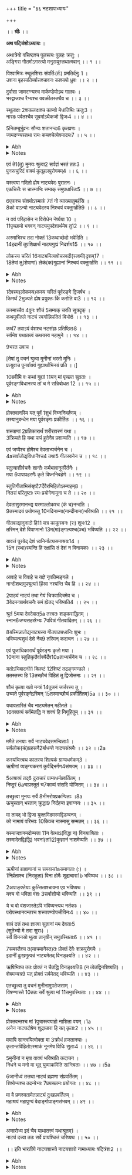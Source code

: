 +++
title = "३६ नटशापाध्यायः"

+++
<pb n="506"/>

।। **श्रीः** ।।


**अथ षट्त्रिंशोऽध्यायः** ।


अथात्रेयो वसिष्ठश्च पुलस्त्यः पुलहः क्रतुः ।  
अङ्गिरा गौतमोऽगस्त्यो मनुरायुस्तथात्मवान् ।। १ ।।  


विश्वामित्रः स्थूलशिराः संवर्तिः(र्तः) प्रमतिर्दनुः 1 ।  
उशना बृहस्पतिर्व्यासश्चावनः काश्यपो ध्रुवः ।। २ ।।  


दुर्वासा जामदग्न्यश्च मार्कण्डेयोऽथ गालवः ।  
भरद्वाजश्च रैभ्यश्च यवक्रीतस्तथैव च ।। ३ ।।  


स्थूलाक्षः 2शकलाक्षश्च काण्वो मेधातिथिः क्रतुः3 ।  
नारदः पर्वतश्चैव सुवर्माऽथैकजो द्विजः4 ।। ४ ।।  


5नितम्बुर्भुव्रनः सौम्यः शतानन्दः6 कृतव्रणः ।  
जामदग्न्यस्तथा रामः कचश्चेत्येवमादयः7 ।। ५ ।।  

<details><summary>Abh</summary>


।। अथ षट्त्रिंशोऽध्यायः ।।


यस्मिन् निगूढपरमार्थमबुध्यमानाः  
संसारनाट्यरसभावमुपाश्रयन्ते ।।  


बुद्ध्वा पुनर्मुहुरहो निजमेव यान्ति  
तत् पूर्णधाम शिवतत्त्वमहं प्रपद्ये ।।  


यदिदं नाट्यमुक्तं तस्य रसभावरूपताप्रतिपादने नियतानुकारतानुकारितैव चावितत्य
निरस्याह्या(त्या)यतं पूर्वरङ्गस्य न नाट्यरूपतेत्युक्तम् । तदेतदिहाध्याये प्रश्नोत्तरमुखेनेतिहासदृशा दृढीक्रियते ।
न तत्र प्रथमं पूर्वरङ्ग एव नाट्यत्वं तावदाचक्षते । तत्पूर्वकत्वान्नाट्यं ततोऽप्यनुकारकथा निरस्यते ।। १--५ ।।
</details>

<details><summary>Notes</summary>

1. **ड**. दमः 3. **ड**. शङ्कलक्षः । **भ**. कलशाक्षश्च । 3. **र**. कृशः 4. N सुधर्मा **ड**. सुवर्मा चैकधन्विनौ 5. **ड**.
निष्ट्यूतिर्भवनो धौम्यः 6. **ड**. शतानन्दो 7. **ड**. जमदग्निश्च वामनः
</details>

<pb n="507"/>

एवं ते1(तु) मुनयः श्रुत्वा2 सर्वज्ञं भरतं ततः3 ।  
पुनरूचुरिदं वाक्यं कुतूहलपुरोगमम्4 ।। ६ ।।  


यस्त्वया गदितो ह्येष नाट्यवेदः पुरातनः ।  
एकचित्तैः स चास्माभिः सम्यक् समुपधारितः5 ।। ७ ।।  


6एकश्च संशयोऽस्माकं 7तं नो व्याख्यातुमर्हसि ।  
8को वाऽन्यो नाट्यवेदस्य निश्चयं वक्तुमर्हति9 ।। ८ ।।  


न वयं परिहासेन न विरोधेन नेर्ष्यया 10 ।  
11पृच्छामो भगवन् नाट्यमुपदेशार्थमेव तु12 ।। ९ ।।  


अस्माभिश्च तदा नोक्तं 13कथाच्छेदो भवेदिति ।  
14इदानीं तूपशिक्षार्थं नाट्यगुह्यं निदर्शय15 ।। १० ।।  


लोकस्य चरितं 16नाट्यमित्यवोचस्वदी(स्त्वमी)दृशम्17 ।  
18तेषां तु(शेषाणां) लेकं(क)गुह्यानां निश्चयं वक्तुमर्हसि ।। ११ ।।  

<details><summary>Abh</summary>


तत्र प्रश्नं तावद् दर्शयति । **एवं तु मुनय** इति ।। ६ ।। ७--८ ।।


तत्र यान्या परिहासप्रायनाट्यशास्त्रविरुद्धं च **नाट्यतो यन्त्रितापर्यन्त** इति वचनान् नटानां
जीविकोपायोऽयमित्याशङ्का वारयति । **परिहासेने**त्यादिना ।। ९ ।।


तपः (**तूप**)**शिक्षार्थमि**ति । तत्त्वनिर्णयार्थमित्यर्थः । **नाट्यगुह्यमि**ति । नाट्ये यत् तात्पर्यारूढ्यर्थं
गुह्यम् ।। १० ।।


**शेषाणां लोकगुह्यानामि**ति । लोके यानि दृश्यन्ते अथ च पूर्वरङ्गे क्रियन्ते तैस्तावल्लोके चरितैर्भवि--
तव्यम् । **लोकस्य चरितं यतो नाट्य**मतो **लोकगुह्यानामि**ति साभिप्रायेणाध्यारोपेण(प)गर्भेयमुक्तिः ।। ११ ।।
</details>

<details><summary>Notes</summary>

1. **भ**. तु 2. **र**. प्रीताः 3. **ड**. तथा 4. **र**. पुरोगमाः 5. **ड**. समवधारितः 6. **ड**. भगवन् संशयो
योऽयम् तो 7. **र**. तन् मे 8. **ड**. को हान्यो 9. **च**. निश्चयं वेत्ति तत्त्वतः 10. **च**. नान्यथा 11. **च**.
इच्छामो । 12. **ड**. देशाभिपूर्वकम् 13. **ड**. तदा 14. **र**. इदानीं तण । **ड**. तत् सर्व निखिलेनेदं 15. **च**.
प्रकाशय 16. **र**. वाक्य 17. **भ**. अवोचोऽयमीदृशः । **ड**. अवोचे यदीदृशम् 18. **च**. शेषाणां । N **र**. तेषां
न । **ड**. तेषां नो ।
</details>

<pb n="508"/>

1देवस्य(लोकस्य)कस्य चरितं पूर्वरङ्गे द्विजर्षभ ।  
किमर्थं 2भुज्यते ह्येष प्रयुक्तः किं करोति वा3 ।। १२ ।।  


कस्माच्चैव 4पुनः शौचं 5सम्यक् चरति सूत्रदृक् ।  
कथमुर्वीतले नाट्यं स्वर्गान्निपतितं विभो6 ।। १३ ।।  


कथं7 तवाऽयं वंशश्च नटसंज्ञः प्रतिष्ठितः8 ।  
सर्वमेव यथातत्त्वं कथयस्व महामुने ।। १४ ।।  

9भरत उवाच ।

[तेषां तु वचनं श्रुत्वा मुनीनां भरतो मुनिः ।  
प्रत्युवाच पुनर्वाक्यं गुह्यार्थाभिनयं प्रति ।।]  


10ब्रवीमि वः कथां गुह्यां 11यन् मां पृच्छत सुव्रताः ।  
पूर्वरङ्गविधानस्य तां च मे सन्निबोधत 12 ।। १५ ।।  

<details><summary>Abh</summary>


तथा चाह । **लोकस्य कस्य चरितमि**ति । परिदृश्यमानस्य भावना । एतच्चरितं न नूनं गूढोऽ(ढम)तः
कश्चिल्लोकोऽस्तीत्यादयः । दृश्यं सर्वं च यदिति स(स्व)र्ग एवैतन्नाटयं सकलं सुखस्थाने । अति च (तश्च)नोपदेशो
यत्तयोरुपदेशो मर्त्य.....।। १२ ।।


तत्र कथमेतत् तदाह । **कथमूर्वीतल** इति ।। १३ ।।


नाट्यवेदवित् त्वदीयो वंशो **नटसंज्ञायां**(**ज्ञया**)मूर्खत्वेन कथं प्रसिद्धम्(:) । यद्यपि बहवः प्रश्नास्तथापि
नाट्यविषयोऽयं संशय एको बहुधर्मविषयो यथा स्थाणुर्वा नभो वोच्चशिलादावेव कुशलं वेत्येक एव
संशयः ।। १४ ।।


**गुह्यार्थस्याभिनयम्** । प्रथममेतदर्थमिति यावत् । **अन्ये** तु गुह्यार्थो यत्र तादृगभिनयो नाट्यं
तम् ।। १५ ।।
</details>

<details><summary>Notes</summary>

1. **च**. लोकस्य 2. **ड**. पूजितो । **भ**. पूर्वजो 3. इतः परमर्धश्लोको **ड**. मातृकायामधिकः । यथा । प्रीतं किं दैवतं तत्र
प्रीतिं वा किं करोति च 4. **च**. मुनिः शौचं शुचिः 5. **ड**. श्रुतं 6. **ड**. प्रभो 7. **च**. तदायं 8. **ड**. प्रकीर्तितः
9. **च**. तेषां तु वचनं (श्रुत्वा)मुनीनां भरतो मुनिः ।। प्रत्युवाच पुनर्वाक्यं गुह्यार्था (भि)नयं प्रति ।। 10. **च**. कथयामि
11. **ड**. वोह्यहं विप्रा यत् मां 12. **ड**. विधौ तस्य तच्च सम्यक् निबोधत । N. सम्यङ् निबोधत
</details>

<pb n="509"/>

प्रोक्तवानस्मि यत् पूर्वं 1शुभं विघ्ननिबर्हणम् ।  
तस्यानुबन्धेन मया पूर्वरङ्गः प्रकीर्तितः ।। १६ ।।  


शस्त्राणां 2प्रतिकारार्थं शरीरावरणं यथा ।  
3क्रियते हि यथा पापं हुतेनैव प्रशाम्यति ।। १७ ।।  


एवं जप्यैश्च होमैश्च देवताभ्यर्चनेन च ।  
4aसर्वातोद्यविधानैश्च4 तथा5 गीतस्वनेन च ।। १८ ।।  


स्तुत्याशीर्वचनैः शान्तैः कर्मभावानुकीर्तनैः ।  
मया 6पापापहरणैः कृते विघ्ननिबर्हणे ।। १९ ।।  


स्तुतिगीताभिसंसृष्टै7र्देवैरभिहितोऽस्म्यहम्8 ।  
नितरां परितुष्टाः स्मः प्रयोगेणामुना च ते ।। २० ।।  


देवतासुरमानन्द्य यस्माल्लोकश्च (कं च)नन्दति ।  
9तस्मादयं प्रयोगस्तु 10नदिनाम्ना(नान्दीनामा)भविष्यति ।। २१ ।।  


गीतवाद्यानुनादो हि11 यत्र काकुस्वनः (रः) शुभः12 ।  
तस्मिन् देशे विपाप्मानो 13म(मा)ङ्गल्यश्च(ञ्च) भविष्यति ।। २२ ।।  


यावत्तं पूरयेद् देशं ध्वनिर्नाट्यसमाश्रयः14 ।  
15न (स्था)स्यन्ति हि रक्षांसि तं देशं न विनायकाः ।। २३ ।।  

<details><summary>Abh</summary>


प्रविघ्नन्ति । **निर्वह**(**बर्ह**)**णं** रङ्गपूजनम् । **तस्यानुबन्धेन** तत्प्रसङ्गेन ।। १६ ।।


**शरीरावरणं** कवचानि(दि)।। १७ ।। १८--२० ।।


**नान्दीनामे**ति । नन्दनात् । अत एव **नान्द्यन्त** इति पूर्वरङ्गान्त इत्यर्थः ।। २१ ।।


**काकुस्वर** इति । पूर्वरङ्गसिद्ध्यर्थे पाठ्यम् । ततः **शृङ्गाररसयुक्तां पठेदार्यामि**त्यादौ (**भ.ना**.५--
१२२) । न त (तु) सदैव देवेन परतन्त्रीकृतस्य कदाचिद् द्विजन्मादेरिति वाद्याद्युपभोगावसरः ।। २२ ।। २३ ।।
</details>

<details><summary>Notes</summary>

1. N. **र**. अहं । 2. **ड**. परिहारार्थं 3. **ड**. तथा सर्वगतं पापं स्मृतेन । 4a.V. 18.cd. V 173 ab (N); V.19 ab:
V.172 cd; 4. **च**. निनादैश्च 5. **ड**. यथा । 6. **ड**. च पापहरणे 7. **ड**. गीतादिसंदृष्टो । च. संहृष्टैः ।
8. **ड**. योनाथ ह्नियते पुमान् 9. र. N. मुरजादि 10. **च** नान्दीनामा 11. **ड**. नान्दी च 12. **ड**. स्वरं शुभम्
। 13. **ड**. तु पापघ्नी । N- पद्मामो 14. **ड**. आतोद्यसंश्रयः 15. **च**. स्थास्यन्ति
</details>

<pb n="510"/>

आवाहे च विवाहे च यज्ञे नृपतिमङ्गले ।  
नान्दीशब्दमुपश्रुत्य1 ह़िंस्रा नश्यन्ति चैव हि ।। २४ ।।  


2पाठ्यं नाट्यं तथा गेयं चित्रवादित्रमेव च ।  
3वेदमन्त्रार्थवचनैः समं ह्येतद् भविष्यति4 ।। २५ ।।  


श्रुतं 5मया देवदेवात्5a तत्त्वतः शङ्कराद्धितम् ।  
स्नान6जप्यसहस्रेभ्यः 7पवित्रं गीतवादितम् ।। २६ ।।  


8यस्मिन्नातोद्यनाट्यस्य गीतपाठ्यध्वनिः शुभः ।  
भविष्यत्यशुभं देशे नैव9 तस्मिन् कदाचन ।। २७ ।।  


एवं पूजाधिकारार्थं पूर्वरङ्गः कृतो मया ।  
10नाना स्तुतिकृतैर्वाक्यैर्देव10aताभ्यर्चनेन च ।। २८ ।।  


यतोऽभिवादनं11 क्लिष्टं 12शिष्टं तद्रङ्गमण्डले ।  
ततस्तस्य हि 13तच्छौचं विहितं तु द्विजोत्तमाः ।। २९ ।।  


शौचं कृत्वा यतो मन्त्रं 14पूजनं जर्जरस्य तु ।  
उच्यते पूर्वरङ्गेऽस्मिन् 15तस्माच्छौचं प्रकीर्तितम्15a ।। ३० ।।  


यथावतारितं चैव नाट्यमेतन् महीतले ।  
16वक्तव्यं सर्वमेतद्धि न शक्यं हि निगूहितुम् ।। ३१ ।।  

<details><summary>Abh</summary>


ततो वेदविरुद्धमित्याशङ्क्याह । **आवाहे च विवाहे चे**त्यादि ।। २४ ।। २५ ।।


आरा(ग)मिकत्वमस्यार्थस्याह । **श्रुतं देवादिदेव**(**वात्**)**तत्त्व**(**तः**) **शङ्करादि**दमुत्कृष्टमिति
।। २६ ।। २७--३१ ।।


भूस्पर्शादपवित्रीभूतं तदेव पवित्रीभूतं **प्रहसनैः.........बाधन्त** इति । तच्च नाट्यस्याविदन्तो
</details>

<details><summary>Notes</summary>

1. **र**. उपस्कृत्य । 2. **ड**. पाठ्यं श्रुत्वा तथा चैव गानं वादित्रमेव च ।। 3. **र**. कृता शास्त्रार्थवचनं न च यास्यत्य-
मङ्गलम् । N. श्रुत्वा शास्त्रार्थवचनं समं यास्यत्यमङ्गलम् । (V 179 cd-N) 4. **ड**. समगानैस्तथैव च । 5. **ड**. मे
देवदेवाश्च । 5a. N. देविदेवाच्च----शङ्करादिदं (V. 180 ab-N). 6. **र**. गन्ध । 7. **ड**. श्रेष्ठं मे । 8. **र**. N यस्मिन्
यस्मिन् भवन्त्येषां गीतपाठ्यध्वनिस्त्वयम् । 9. **ड**. नैति । 10. **ड**. यत्र स्तोत्रकृतैर्मन्त्रैः देवताभ्यर्चनं प्रति ।
10a: N: देवताभ्यर्चनं प्रति 11. **च**. वादने । **र**. N वन्दनं । 12. **ड**. शिरसा । N: शिरस्तद् 13. **ड**. पुनः ।
14. **ड**. पूजको । 15. **ड**. पुनः । 15a.N. तस्माच्छौचः प्रकीर्तितः 16. **ड**. यथाविधि समापन्नं ।
</details>

<pb n="511"/>

ममैते तनयाः सर्वे नाट्यवेदसमन्विताः1 ।  
सर्वलोक(कं)प्रहसनै2र्बाधन्ते नाट्यसंश्रयैः ।। ३२ ।।2a  


कस्यचित्त्वथ कालस्य शिल्पकं ग्राम्यधर्मकम्3 ।  
ऋषीणां व्यङ्ग्यकरणं कुर्वद्भिर्गण4संश्रयम् ।। ३३ ।।  


5अश्राव्यं तद्6 दुराचारं ग्राम्यधर्मप्रवर्तितम् ।  
निष्ठुरं 6aचाप्रस्तुतं च7काव्यं संसदि योजितम् ।। ३४ ।।  


तच्छुत्वा मुनयः सर्वे 8भीमरोषप्रकम्पिताः ।8a  
ऊचुस्तान् भरतान् क्रुद्धा9 निर्दहन्त इवाग्नयः ।। ३५ ।।  


मा तावद् भो द्विजा युक्तमिदमस्मद्विडम्बनम् ।  
को नामायं परिभवः 10किञ्च नास्मासु सम्मतम् ।। ३६ ।।  


यस्माज्ज्ञानमदोन्मत्ता 11न वेत्थाऽ(विद्धा न) विनयाश्रिताः ।  
तस्मादेतद्वि(द्धि) भवनां(तां12)कुज्ञानं नाशमेष्यति ।। ३७ ।।  

<details><summary>Abh</summary>

नियतमनुकरणीयं मन्यमानाः । **परचेष्टानुकरणोल्लास** इति नीत्या सर्वे प्रहसितवन्त इति । सायं प्रतिपन्ना इति
निन्दार्थत्वात् त एत एतत्पक्षं प्रतिक्षेपकृदुत्पत्तिविघातं निन्दार्थत्वादेता नाट्योत्पत्तावेव दर्शितं **र**(**व्य**)**ङ्गकरणमि**ति
।। ३२ ।। ३३--३५ ।।


**विडम्बकं**(**नं**)**गण्डसंश**(**श्र**)**यमि**ति । गण्डवदन्यापदेशमुखेनेत्यर्थः ।। ३६ ।।


**ज्ञानमदे**(**दोन्**)**मत्ता** इति । मिथ्या ज्ञानमिदं युष्माकमिति पर्यवसितमिति भावः । **विद्धा** ब्रह्मणा ।
वेदबाह्याः ।। ३७ ।।


**निराहुताः** परिभवभाजः ।। ३८ ।। ३९--४०।।
</details>

<details><summary>Notes</summary>

1. **ड**. मदान्विताः 2. **र**. कृतपाठ्याङ्ग । 2a. N: समं तेन समाः सर्वे नाट्यवेदसमन्विताः । सर्वलोकप्रहसने कृते
पाठ्याङ्गसंश्रये । 3. **ड**. शिल्पकर्म ममाभ्यधात् 4. **च**. ग्रह । **ड**. भाण्ड । **र**. गण्ड 5. **च**. अटव्यं । **ड**. अग्राह्यं
6. **ड**. सुदुराचारं 6a N: चाप्रशस्तं; 7. **ड**. कार्यं । 8. **र**. भीमरोषाः । 8a. N: भीमभासाः प्रकम्पिताः 9. **ड**. ते भरतान्
सर्वान् । 10. **र**. किञ्च नामाभि 11. **ड**. भवेत् 12. **र**. N नियतं
</details>

<pb n="512"/>

ऋषीणां ब्राह्मणानां च समवाय1aसमागताः (:) ।  
1निर्व्रताश्च (निराहुता) विना होमैः शूद्राचारा1b भविष्यथ ।। ३८ ।।  


2अपाङ्क्तेयाः कुत्सिताश्चावमा एव भविष्यथ ।  
यश्च वो भविता वंशः 3सर्वाशौचो भविष्यति ।। ३९ ।।  


ये च वो वंशजास्तेऽपि भविष्यन्त्यथ नर्तकाः ।  
परोपस्थानवन्तश्च शस्त्रपण्योपजीविनः4 ।। ४० ।।  


शापं दत्तं तथा ज्ञात्वा सुतानां मम देवताः5  
(सुतेभ्यो मे तदा सुराः) ।  
सर्वे विमनसो भूत्वा तानृषीन् समुपस्थिताः6 ।। ४१ ।।  


7समस्तैश्च त(याचमानैस्त)तः प्रोक्तं देवैः शक्रपुरोगमैः ।  
इदानीं दुःखमुत्पन्नं नाट्यमेतद् विनङ्क्ष्यति ।। ४२ ।।  


ऋषिभिश्च ततः प्रोक्तं न चैतद्धि विनङ्क्ष्यति8 (न त्वेतद्विनशिष्यति) ।  
शेषमन्यत्र9 यत् प्रोक्तं सर्वमेतद् भविष्यति ।। ४३ ।।  


एतच्छुत्वा तु वचनं मुनीनामुग्रतेजसाम् ।  
विषण्णास्ते 10ततः सर्वे श्रुत्वा मां 11समुपस्थिताः ।। ४४ ।।  

<details><summary>Abh</summary>


**सुरा** इन्द्राद्याः ।। ४१ ।।


**याचमानैरि**ति । ऋषीन् प्रार्थयदु (द्भिरु) क्तम् ।। ४२ ।।


तत्र कुत्सितानियताकारभागोचितं स्वस्थितरसभावप्रयोगेऽवस्थाप्यत इत्याह **न त्वेतं**(**तद्**)**विहितं**
(**विनशिष्यति**) ।। ४३ ।। ४४--४६ ।।


**निधने** आत्महनने ।। ४७ ।।
</details>

<details><summary>Notes</summary>

1a N: समवाये समागताः 1. **ड**. निब्रह्यचरणाभूता । **च**. निर्ब्रह्मणो निराभूताः N. निवृत्ताश्च । 1b N: स्तदाचारा
2. **र**. मातृकायामेव **ड**. शूद्राश्च केवला भूता तत्कर्म समवाप्यथ 3. **ड**. स च शूद्रो 4. **ड**. सस्त्रीबालकुमारकाः । **च**.
पुंस्त्रीबालोपजीविनः । 5. **च**. सुतेभ्यो मे तदासुराः । **ड**. शापजन्म ततो ज्ञात्वा सुतानां मे सुरास्तथा ।। 6. **ड**. स्थितान्
7. **च**. यावमास्तैः । **ड**. तावद्भिश्च तदा 8. **ड**. विनश्यति 9. **ड**. अन्यत्तु । N: शेषमेभ्यस्तु 10. **ड**. सुताः सर्वे
पुनयन्मवधैषिणः 11. N: मम मनीषिणः ।
</details>

<pb n="513"/>

प्रोक्तवन्तश्च मां 1पुत्रास्त्वयाहो नाशिता वयम् ।1a  
अनेन नाट्यदोषेण शूद्राचारा हि यत् कृताः2 ।। ४५ ।।  


मयापि सान्त्वयित्वोक्ता मा 3क्रोधं व्रजतानघाः ।  
कृतान्तविहितोऽस्माकं नूनमेष विधिः सुताः4 ।। ४६ ।।  


5मुनीनां न मृषा वाक्यं भविष्यति कदाचन ।  
निधने च मनो मा भूद् युष्माकमिति सान्त्विताः ।। ४७ ।।5a  


6जानीध्वं तत्तथा नाट्यं ब्रह्मणा संप्रवर्तितम् ।  
शिष्येभ्यश्च तदन्येभ्यः 7प्रयच्छामः प्रयोगतः ।। ४८ ।।  


मा वै प्रणश्यतामेतन्नाट्यं दुःखप्रवर्तितम् ।  
महाश्रयं महापुण्यं वेदाङ्गोपाङ्गसंभवम् ।। ४९ ।।  

<details><summary>Abh</summary>


**जनिष्य**(**जानी**)**ध्वं तत्तथा नाट्यमिति** । तत्त्वापरिज्ञानादयं भवति शापो जात इदानीमत्रैव
तत्त्वपरिज्ञाने रसभावस्वरूपे यत् तच्च दर्शितं वितत्य **रसाध्या**यादौ (**भ.ना.६**) । तत्र **कैश्चिद् वार्तिककारीयं**
श्लोकद्वयं **शूरग्रन्थ**मध्ये आक्षिप्तम् ।


नाट्यस्य ज्ञाततत्त्वस्य यदभीष्टं प्रयोजनम् ।  
तत्त्वतस्तदनिर्णीतं शापाध्यायेन दर्शितम् ।।  

इत्यादि । रसप्राधान्यमेवाह ।

यथास्त(स्वा)दप्रसङ्गेन सूचाद्यर्थोपयोगिता ।  
आस्वादकानां प्रीत्यर्थं केवलं रसयोजनम् ।  
न च जीविकादक्षिणेन च योग इति भावः ।। ४८ ।। ४९ ।।  


स्त्रीणां च न कश्चनास्य प्रयोगे वेदार्थत्यागशङ्कावकाश इति दर्शयति । **इदं नाट्यमप्सरोभ्यो दत्त्वा**
</details>

<details><summary>Notes</summary>

1. **ड**. क्रुद्धा बहुशो नाशितास्त्वया 1a N. प्रोक्तवन्तश्च मां क्रुद्धाः अंहोऽस्मन्नाशितस्त्वया (V. 199 ab.N)
2. **ड**. चारप्रियाः कृताः 3. **ड**. शोकं 4. **र**. स्मृतः 5. **र**. मनसा च स्थिरीभवतेत्येवं सान्त्वितं मया
5a N. सहध्वं तु स्थिरीभूत्वा इत्येवं शोचितं मया । (V. 201 cd:N) 6.N **र**. संगृह्य नाट्यवेदं तु ब्रह्मणा संप्रकीर्तितम्
7. **ड**. प्रयच्छध्वं
</details>

<pb n="514"/>

अप्सरोभ्य इदं चैव याथातत्त्वं यथाश्रुतम्1 ।  
नाट्यं दत्त्वा ततः सर्वे प्रायश्चित्तं चरिष्यथ ।। ५० ।।  


।। इति भारतीये नाट्यशास्त्रे नाट्यशापो नामाध्यायः षट्त्रिंशः2 ।।  

<details><summary>Abh</summary>

**प्रायश्चित्तं चरिष्यथे**ति । येन च भावलाभाद्भ(भवल्लाभो)भविष्यति ।। ५० ।।


इत्य**भिनवगुप्ताचार्य**विरचितायां नाट्यवेदवृत्ता<q>वभिनवभारत्यां नटशापाध्यायः षट्त्रिंशः</q> ।।
</details>

<details><summary>Notes</summary>

1. **र**. कृतम् । **ड**. यथोक्तं तन् मया श्रुतम् 2. **च**. सप्तत्रिंशः **रा**दिमातृकासु न दृश्यतेऽध्यायविभागः
'N' इत्यादर्शेऽपि अध्यायविभागः न दृश्यते । (श्लो. 50: श्लो. 204 (N) 33 तमः अध्यायः)
</details>
